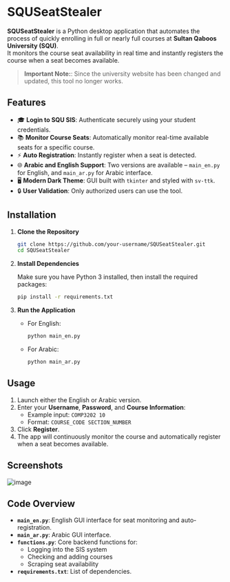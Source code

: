 # SQUSeatStealer

**SQUSeatStealer** is a Python desktop application that automates the process of quickly enrolling in full or nearly full courses at **Sultan Qaboos University (SQU)**.  
It monitors the course seat availability in real time and instantly registers the course when a seat becomes available.

> **Important Note:**: Since the university website has been changed and updated, this tool no longer works.

## Features

- 🎓 **Login to SQU SIS**: Authenticate securely using your student credentials.
- 📚 **Monitor Course Seats**: Automatically monitor real-time available seats for a specific course.
- ⚡ **Auto Registration**: Instantly register when a seat is detected.
- 🌐 **Arabic and English Support**: Two versions are available – `main_en.py` for English, and `main_ar.py` for Arabic interface.
- 🖥️ **Modern Dark Theme**: GUI built with `tkinter` and styled with `sv-ttk`.
- 🔒 **User Validation**: Only authorized users can use the tool.

## Installation

1. **Clone the Repository**

   ```bash
   git clone https://github.com/your-username/SQUSeatStealer.git
   cd SQUSeatStealer
   ```

2. **Install Dependencies**

   Make sure you have Python 3 installed, then install the required packages:

   ```bash
   pip install -r requirements.txt
   ```

3. **Run the Application**

   - For English:
     ```bash
     python main_en.py
     ```

   - For Arabic:
     ```bash
     python main_ar.py
     ```

## Usage

1. Launch either the English or Arabic version.
2. Enter your **Username**, **Password**, and **Course Information**:
   - Example input: `COMP3202 10`
   - Format: `COURSE_CODE SECTION_NUMBER`
3. Click **Register**.
4. The app will continuously monitor the course and automatically register when a seat becomes available.

## Screenshots

![image](https://github.com/user-attachments/assets/d14283f1-265f-4c02-8356-f4a1ba28cc18)


## Code Overview

- **`main_en.py`**: English GUI interface for seat monitoring and auto-registration.
- **`main_ar.py`**: Arabic GUI interface.
- **`functions.py`**: Core backend functions for:
  - Logging into the SIS system
  - Checking and adding courses
  - Scraping seat availability
- **`requirements.txt`**: List of dependencies.
